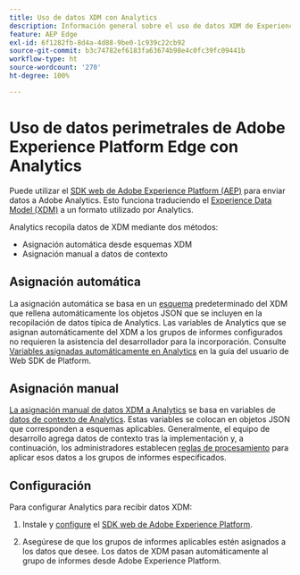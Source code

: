 ```yaml
---
title: Uso de datos XDM con Analytics
description: Información general sobre el uso de datos XDM de Experience Platform en Adobe Analytics
feature: AEP Edge
exl-id: 6f1282fb-8d4a-4d88-9be0-1c939c22cb92
source-git-commit: b3c74782ef6183fa63674b98e4c0fc39fc09441b
workflow-type: ht
source-wordcount: '270'
ht-degree: 100%

---
```


# Uso de datos perimetrales de Adobe Experience Platform Edge con Analytics

Puede utilizar el [SDK web de Adobe Experience Platform (AEP)](https://experienceleague.adobe.com/docs/experience-platform/tags/extensions/adobe/sdk/overview.html?lang=es) para enviar datos a Adobe Analytics. Esto funciona traduciendo el [Experience Data Model (XDM)](https://experienceleague.adobe.com/docs/experience-platform/xdm/home.html?lang=es) a un formato utilizado por Analytics.

Analytics recopila datos de XDM mediante dos métodos:

* Asignación automática desde esquemas XDM
* Asignación manual a datos de contexto

## Asignación automática

La asignación automática se basa en un [esquema](https://experienceleague.adobe.com/docs/experience-platform/xdm/schema/composition.html?lang=es) predeterminado del XDM que rellena automáticamente los objetos JSON que se incluyen en la recopilación de datos típica de Analytics. Las variables de Analytics que se asignan automáticamente del XDM a los grupos de informes configurados no requieren la asistencia del desarrollador para la incorporación. Consulte [Variables asignadas automáticamente en Analytics](https://experienceleague.adobe.com/docs/experience-platform/edge/data-collection/adobe-analytics/automatically-mapped-vars.html?lang=es) en la guía del usuario de Web SDK de Platform.

## Asignación manual

[La asignación manual de datos XDM a Analytics](xdm-manual.md) se basa en variables de [datos de contexto de Analytics](../vars/page-vars/contextdata.md). Estas variables se colocan en objetos JSON que corresponden a esquemas aplicables. Generalmente, el equipo de desarrollo agrega datos de contexto tras la implementación y, a continuación, los administradores establecen [reglas de procesamiento](/help/admin/admin/c-processing-rules/c-processing-rules-configuration/t-processing-rules.md) para aplicar esos datos a los grupos de informes especificados.

## Configuración

Para configurar Analytics para recibir datos XDM:

1. Instale y [configure](https://experienceleague.adobe.com/docs/experience-platform/edge/fundamentals/configuring-the-sdk.html?lang=es) el [SDK web de Adobe Experience Platform](https://experienceleague.adobe.com/docs/experience-platform/edge/fundamentals/installing-the-sdk.html?lang=es).

2. Asegúrese de que los grupos de informes aplicables estén asignados a los datos que desee. Los datos de XDM pasan automáticamente al grupo de informes desde Adobe Experience Platform.
